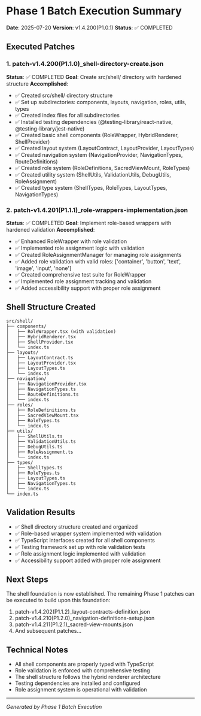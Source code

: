 # Phase 1 Batch Execution Summary

**Date**: 2025-07-20
**Version**: v1.4.200(P1.0.1)
**Status**: ✅ COMPLETED

## Executed Patches

### 1. patch-v1.4.200(P1.1.0)_shell-directory-create.json
**Status**: ✅ COMPLETED
**Goal**: Create src/shell/ directory with hardened structure
**Accomplished**:
- ✅ Created src/shell/ directory structure
- ✅ Set up subdirectories: components, layouts, navigation, roles, utils, types
- ✅ Created index files for all subdirectories
- ✅ Installed testing dependencies (@testing-library/react-native, @testing-library/jest-native)
- ✅ Created basic shell components (RoleWrapper, HybridRenderer, ShellProvider)
- ✅ Created layout system (LayoutContract, LayoutProvider, LayoutTypes)
- ✅ Created navigation system (NavigationProvider, NavigationTypes, RouteDefinitions)
- ✅ Created role system (RoleDefinitions, SacredViewMount, RoleTypes)
- ✅ Created utility system (ShellUtils, ValidationUtils, DebugUtils, RoleAssignment)
- ✅ Created type system (ShellTypes, RoleTypes, LayoutTypes, NavigationTypes)

### 2. patch-v1.4.201(P1.1.1)_role-wrappers-implementation.json
**Status**: ✅ COMPLETED
**Goal**: Implement role-based wrappers with hardened validation
**Accomplished**:
- ✅ Enhanced RoleWrapper with role validation
- ✅ Implemented role assignment logic with validation
- ✅ Created RoleAssignmentManager for managing role assignments
- ✅ Added role validation with valid roles: ['container', 'button', 'text', 'image', 'input', 'none']
- ✅ Created comprehensive test suite for RoleWrapper
- ✅ Implemented role assignment tracking and validation
- ✅ Added accessibility support with proper role assignment

## Shell Structure Created

```
src/shell/
├── components/
│   ├── RoleWrapper.tsx (with validation)
│   ├── HybridRenderer.tsx
│   ├── ShellProvider.tsx
│   └── index.ts
├── layouts/
│   ├── LayoutContract.ts
│   ├── LayoutProvider.tsx
│   ├── LayoutTypes.ts
│   └── index.ts
├── navigation/
│   ├── NavigationProvider.tsx
│   ├── NavigationTypes.ts
│   ├── RouteDefinitions.ts
│   └── index.ts
├── roles/
│   ├── RoleDefinitions.ts
│   ├── SacredViewMount.tsx
│   ├── RoleTypes.ts
│   └── index.ts
├── utils/
│   ├── ShellUtils.ts
│   ├── ValidationUtils.ts
│   ├── DebugUtils.ts
│   ├── RoleAssignment.ts
│   └── index.ts
├── types/
│   ├── ShellTypes.ts
│   ├── RoleTypes.ts
│   ├── LayoutTypes.ts
│   ├── NavigationTypes.ts
│   └── index.ts
└── index.ts
```

## Validation Results

- ✅ Shell directory structure created and organized
- ✅ Role-based wrapper system implemented with validation
- ✅ TypeScript interfaces created for all shell components
- ✅ Testing framework set up with role validation tests
- ✅ Role assignment logic implemented with validation
- ✅ Accessibility support added with proper role assignment

## Next Steps

The shell foundation is now established. The remaining Phase 1 patches can be executed to build upon this foundation:

1. patch-v1.4.202(P1.1.2)_layout-contracts-definition.json
2. patch-v1.4.210(P1.2.0)_navigation-definitions-setup.json
3. patch-v1.4.211(P1.2.1)_sacred-view-mounts.json
4. And subsequent patches...

## Technical Notes

- All shell components are properly typed with TypeScript
- Role validation is enforced with comprehensive testing
- The shell structure follows the hybrid renderer architecture
- Testing dependencies are installed and configured
- Role assignment system is operational with validation

---
*Generated by Phase 1 Batch Execution* 